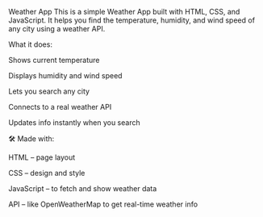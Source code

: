 Weather App
This is a simple Weather App built with HTML, CSS, and JavaScript. It helps you find the temperature, humidity, and wind speed of any city using a weather API.

What it does:


Shows current temperature

Displays humidity and wind speed

Lets you search any city

Connects to a real weather API

Updates info instantly when you search

🛠️ Made with:



HTML – page layout

CSS – design and style

JavaScript – to fetch and show weather data

API – like OpenWeatherMap to get real-time weather info
